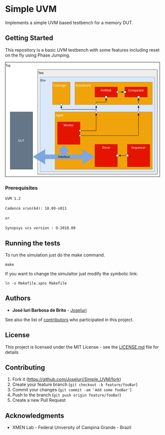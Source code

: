 # Simple UVM

Implements a simple UVM based testbench for a memory DUT.

## Getting Started

This repository is a basic UVM testbench with some features including reset on the fly using Phase Jumping.

![](tb.png)

### Prerequisites

```
UVM 1.2

Cadence xrun(64): 18.09-s011

or

Synopsys vcs version : O-2018.09
```

## Running the tests

To run the simulation just do the make command.

```
make
```

If you want to change the simulaltor just modify the symbolic link:

```
ln -s Makefile.spns Makefile
```

## Authors

* **José Iuri Barbosa de Brito** - [JoseIuri](https://github.com/JoseIuri)

See also the list of [contributors](https://github.com/your/project/contributors) who participated in this project.

## License

This project is licensed under the MIT License - see the [LICENSE.md](LICENSE.md) file for details

## Contributing

1. Fork it (<https://github.com/JoseIuri/Simple_UVM/fork>)
2. Create your feature branch (`git checkout -b feature/fooBar`)
3. Commit your changes (`git commit -am 'Add some fooBar'`)
4. Push to the branch (`git push origin feature/fooBar`)
5. Create a new Pull Request

## Acknowledgments

* XMEN Lab - Federal University of Campina Grande - Brazil
